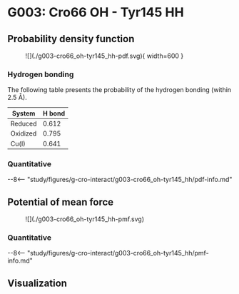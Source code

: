 # G003: Cro66 OH - Tyr145 HH

## Probability density function

<figure markdown>
![](./g003-cro66_oh-tyr145_hh-pdf.svg){ width=600 }
</figure>

### Hydrogen bonding

The following table presents the probability of the hydrogen bonding (within 2.5 Å).

| System | H bond |
| ------ | ------ |
| Reduced | 0.612 |
| Oxidized | 0.795 |
| Cu(I) | 0.641 |

### Quantitative

--8<-- "study/figures/g-cro-interact/g003-cro66_oh-tyr145_hh/pdf-info.md"

## Potential of mean force

<figure markdown>
![](./g003-cro66_oh-tyr145_hh-pmf.svg)
</figure>

### Quantitative

--8<-- "study/figures/g-cro-interact/g003-cro66_oh-tyr145_hh/pmf-info.md"

## Visualization

<div id="reduced-view" class="mol-container"></div>
<script>
document.addEventListener('DOMContentLoaded', (event) => {
    const viewer = molstar.Viewer.create('reduced-view', {
        layoutIsExpanded: false,
        layoutShowControls: false,
        layoutShowRemoteState: false,
        layoutShowSequence: true,
        layoutShowLog: false,
        layoutShowLeftPanel: false,
        viewportShowExpand: true,
        viewportShowSelectionMode: true,
        viewportShowAnimation: false,
        pdbProvider: 'rcsb',
    }).then(viewer => {
        // viewer.loadStructureFromUrl("/analysis/005-rogfp-glh-md/data/traj/frame_106403.pdb", "pdb");
        viewer.loadSnapshotFromUrl("/misc/002-molstar-states/reduced-example.molj", "molj");
    });
});
</script>
